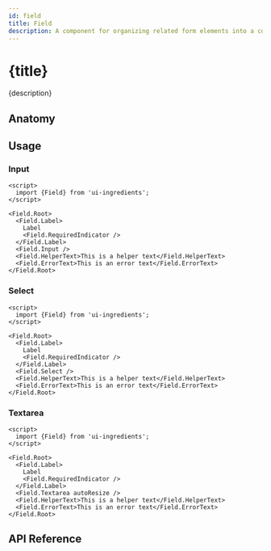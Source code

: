 ```yaml
---
id: field
title: Field
description: A component for organizing related form elements into a cohesive unit.
---
```


# {title}

{description}

<demo>

## Anatomy

<anatomy>

## Usage

### Input

```svelte
<script>
  import {Field} from 'ui-ingredients';
</script>

<Field.Root>
  <Field.Label>
    Label
    <Field.RequiredIndicator />
  </Field.Label>
  <Field.Input />
  <Field.HelperText>This is a helper text</Field.HelperText>
  <Field.ErrorText>This is an error text</Field.ErrorText>
</Field.Root>
```

### Select

```svelte
<script>
  import {Field} from 'ui-ingredients';
</script>

<Field.Root>
  <Field.Label>
    Label
    <Field.RequiredIndicator />
  </Field.Label>
  <Field.Select />
  <Field.HelperText>This is a helper text</Field.HelperText>
  <Field.ErrorText>This is an error text</Field.ErrorText>
</Field.Root>
```

### Textarea

```svelte
<script>
  import {Field} from 'ui-ingredients';
</script>

<Field.Root>
  <Field.Label>
    Label
    <Field.RequiredIndicator />
  </Field.Label>
  <Field.Textarea autoResize />
  <Field.HelperText>This is a helper text</Field.HelperText>
  <Field.ErrorText>This is an error text</Field.ErrorText>
</Field.Root>
```

## API Reference

<api>
